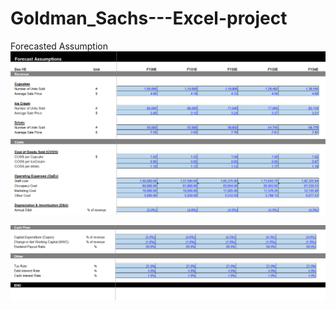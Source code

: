# Goldman_Sachs---Excel-project
Forecasted Assumption
![assumption](https://github.com/SimranSinha14/Goldman_Sachs---Excel-project/blob/4ed7195878c9316f1d1ca67820bb30281a188fd8/Assumption.png)

![assumption2](https://github.com/SimranSinha14/Goldman_Sachs---Excel-project/blob/38faad32dc63cffc0738056b5bad2e9c93bbf9f2/Assumption2.png)
